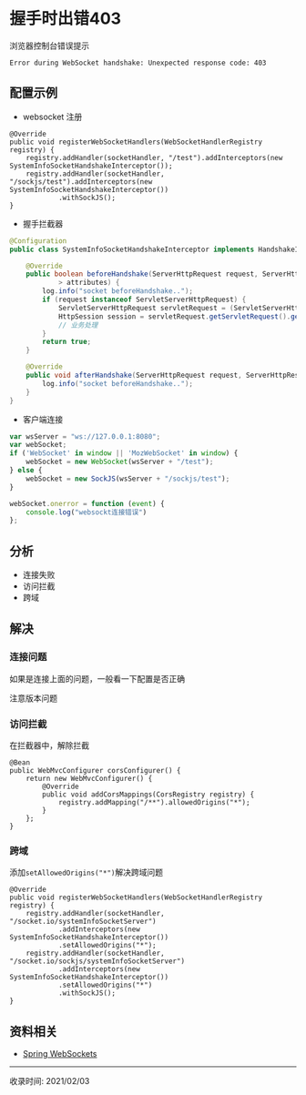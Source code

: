 # 握手时出错403
浏览器控制台错误提示
```
Error during WebSocket handshake: Unexpected response code: 403
```
## 配置示例
- websocket 注册
```
@Override
public void registerWebSocketHandlers(WebSocketHandlerRegistry registry) {
    registry.addHandler(socketHandler, "/test").addInterceptors(new SystemInfoSocketHandshakeInterceptor());
    registry.addHandler(socketHandler, "/sockjs/test").addInterceptors(new SystemInfoSocketHandshakeInterceptor())
            .withSockJS();
}
```

- 握手拦截器
```java
@Configuration
public class SystemInfoSocketHandshakeInterceptor implements HandshakeInterceptor {

    @Override
    public boolean beforeHandshake(ServerHttpRequest request, ServerHttpResponse response, WebSocketHandler wsHandler, Map<String, Object
            > attributes) {
        log.info("socket beforeHandshake..");
        if (request instanceof ServletServerHttpRequest) {
            ServletServerHttpRequest servletRequest = (ServletServerHttpRequest) request;
            HttpSession session = servletRequest.getServletRequest().getSession(false);
            // 业务处理
        }
        return true;
    }

    @Override
    public void afterHandshake(ServerHttpRequest request, ServerHttpResponse response, WebSocketHandler wsHandler, Exception exception) {
        log.info("socket beforeHandshake..");
    }
}
```
- 客户端连接
```js
var wsServer = "ws://127.0.0.1:8080";
var webSocket;
if ('WebSocket' in window || 'MozWebSocket' in window) {
    webSocket = new WebSocket(wsServer + "/test");
} else {
    webSocket = new SockJS(wsServer + "/sockjs/test");
}

webSocket.onerror = function (event) {
    console.log("websockt连接错误")
};
```

## 分析
- 连接失败
- 访问拦截
- 跨域

## 解决

### 连接问题
如果是连接上面的问题，一般看一下配置是否正确

注意版本问题

### 访问拦截
在拦截器中，解除拦截
```
@Bean
public WebMvcConfigurer corsConfigurer() {
    return new WebMvcConfigurer() {
        @Override
        public void addCorsMappings(CorsRegistry registry) {
            registry.addMapping("/**").allowedOrigins("*");
        }
    };
}
```

### 跨域
添加`setAllowedOrigins("*")`解决跨域问题
```
@Override
public void registerWebSocketHandlers(WebSocketHandlerRegistry registry) {
    registry.addHandler(socketHandler, "/socket.io/systemInfoSocketServer")
            .addInterceptors(new SystemInfoSocketHandshakeInterceptor())
            .setAllowedOrigins("*");
    registry.addHandler(socketHandler, "/socket.io/sockjs/systemInfoSocketServer")
            .addInterceptors(new SystemInfoSocketHandshakeInterceptor())
            .setAllowedOrigins("*")
            .withSockJS();
}
```

## 资料相关
- [Spring WebSockets](https://docs.spring.io/spring-framework/docs/current/reference/html/web.html#websocket)

---
收录时间: 2021/02/03

<Vssue :title="$title" />